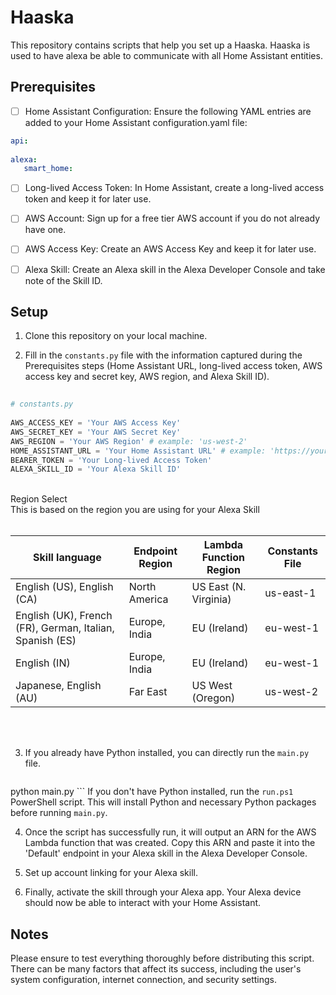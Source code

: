 
#   Haaska

This repository contains scripts that help you set up a Haaska.
Haaska is used to have alexa be able to communicate with all Home Assistant entities.

## Prerequisites

 - [ ] Home Assistant Configuration: Ensure the following YAML entries
       are added to your Home Assistant configuration.yaml file:
       
 ```yaml
api:
       
alexa:   
    smart_home: 
 ```
 
 - [ ] Long-lived Access Token: In Home Assistant, create a long-lived
       access token and keep it for later use.

    

 - [ ] AWS Account: Sign up for a free tier AWS account if you do not
       already have one.

    

 - [ ] AWS Access Key: Create an AWS Access Key and keep it for later
       use.

    

 - [ ] Alexa Skill: Create an Alexa skill in the Alexa Developer Console
       and take note of the Skill ID.

    

## Setup

1.  Clone this repository on your local machine.
    
2.  Fill in the `constants.py` file with the information captured during the Prerequisites steps (Home Assistant URL, long-lived access token, AWS access key and secret key, AWS region, and Alexa Skill ID).
    
 ```py
    
# constants.py
    
AWS_ACCESS_KEY = 'Your AWS Access Key'
AWS_SECRET_KEY = 'Your AWS Secret Key'
AWS_REGION = 'Your AWS Region' # example: 'us-west-2'
HOME_ASSISTANT_URL = 'Your Home Assistant URL' # example: 'https://your-home-assistant-url.com'
BEARER_TOKEN = 'Your Long-lived Access Token'
ALEXA_SKILL_ID = 'Your Alexa Skill ID'
```
<br>
Region Select<br>
This is based on the region you are using for your Alexa Skill
<br>

<br>

| Skill language                                             |  Endpoint Region               |  Lambda Function Region |   Constants File |
|------------------------------------------------------------|--------------------------------|-------------------------|------------------|
|  English (US), English (CA)                                |  North America                 |  US East (N. Virginia)  |  us-east-1       |
|  English (UK), French (FR), German, Italian, Spanish (ES)  |  Europe, India                 | EU (Ireland)            |  eu-west-1       |
|  English (IN)                                              | Europe, India                  | EU (Ireland)            |  eu-west-1       |
|  Japanese, English (AU)                                    |  Far East                      | US West (Oregon)        |   us-west-2      |


<br>
<br>


3.  If you already have Python installed, you can directly run the `main.py` file.
    
    ```bash
python main.py
    ```
    If you don't have Python installed, run the `run.ps1` PowerShell script. 
    This will install Python and necessary Python packages before running `main.py`.
    
4.  Once the script has successfully run, it will output an ARN for the AWS Lambda function that was created. Copy this ARN and paste it into the 'Default' endpoint in your Alexa skill in the Alexa Developer Console.
    
5.  Set up account linking for your Alexa skill.
    
6.  Finally, activate the skill through your Alexa app. Your Alexa device should now be able to interact with your Home Assistant.
    

## Notes

Please ensure to test everything thoroughly before distributing this script. There can be many factors that affect its success, including the user's system configuration, internet connection, and security settings.
